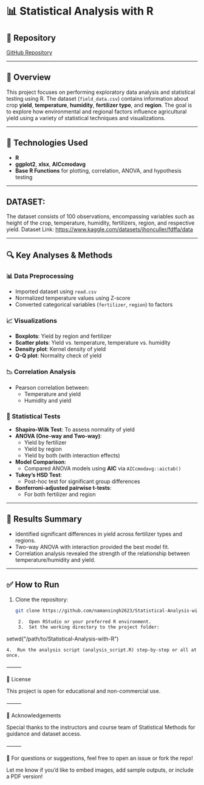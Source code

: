 




# 📊 Statistical Analysis with R

## 🔗 Repository
[GitHub Repository](https://github.com/namansingh2623/Statistical-Analysis-with-R/tree/main)

---

## 📌 Overview

This project focuses on performing exploratory data analysis and statistical testing using R. The dataset (`field_data.csv`) contains information about crop **yield**, **temperature**, **humidity**, **fertilizer type**, and **region**. The goal is to explore how environmental and regional factors influence agricultural yield using a variety of statistical techniques and visualizations.

---

## 🧰 Technologies Used

- **R**
- **ggplot2**, **xlsx**, **AICcmodavg**
- **Base R Functions** for plotting, correlation, ANOVA, and hypothesis testing

---


## DATASET: 
The dataset consists of 100 observations, encompassing variables such as height of the crop, temperature, humidity, fertilizers, region, and respective yield.
Dataset Link: https://www.kaggle.com/datasets/jhonculler/fdffa/data

---
## 🔍 Key Analyses & Methods

### 📊 Data Preprocessing
- Imported dataset using `read.csv`
- Normalized temperature values using Z-score
- Converted categorical variables (`fertilizer`, `region`) to factors

### 📈 Visualizations
- **Boxplots**: Yield by region and fertilizer
- **Scatter plots**: Yield vs. temperature, temperature vs. humidity
- **Density plot**: Kernel density of yield
- **Q-Q plot**: Normality check of yield

### 📉 Correlation Analysis
- Pearson correlation between:
  - Temperature and yield
  - Humidity and yield

### 🧪 Statistical Tests
- **Shapiro-Wilk Test**: To assess normality of yield
- **ANOVA (One-way and Two-way)**:
  - Yield by fertilizer
  - Yield by region
  - Yield by both (with interaction effects)
- **Model Comparison**:
  - Compared ANOVA models using **AIC** via `AICcmodavg::aictab()`
- **Tukey’s HSD Test**:
  - Post-hoc test for significant group differences
- **Bonferroni-adjusted pairwise t-tests**:
  - For both fertilizer and region

---

## 📌 Results Summary

- Identified significant differences in yield across fertilizer types and regions.
- Two-way ANOVA with interaction provided the best model fit.
- Correlation analysis revealed the strength of the relationship between temperature/humidity and yield.

---

## ✅ How to Run

1. Clone the repository:
   ```bash
   git clone https://github.com/namansingh2623/Statistical-Analysis-with-R.git

	2.	Open RStudio or your preferred R environment.
	3.	Set the working directory to the project folder:

setwd("/path/to/Statistical-Analysis-with-R")


	4.	Run the analysis script (analysis_script.R) step-by-step or all at once.

⸻

📎 License

This project is open for educational and non-commercial use.

⸻

🙌 Acknowledgements

Special thanks to the instructors and course team of Statistical Methods for guidance and dataset access.

⸻

📢 For questions or suggestions, feel free to open an issue or fork the repo!

Let me know if you’d like to embed images, add sample outputs, or include a PDF version!
